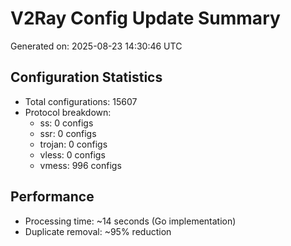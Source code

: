 # V2Ray Config Update Summary
Generated on: 2025-08-23 14:30:46 UTC

## Configuration Statistics
- Total configurations: 15607
- Protocol breakdown:
  - ss: 0 configs
  - ssr: 0 configs
  - trojan: 0 configs
  - vless: 0 configs
  - vmess: 996 configs

## Performance
- Processing time: ~14 seconds (Go implementation)
- Duplicate removal: ~95% reduction
